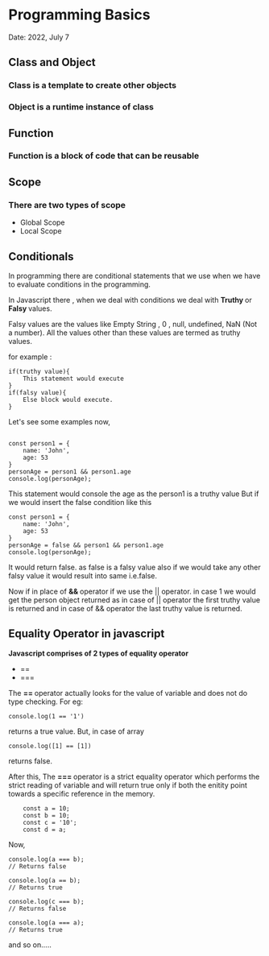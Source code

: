 # Programming Basics

Date: 2022, July 7

## Class and Object

### Class is a template to create other objects

### Object is a runtime instance of class

## Function

### Function is a block of code that can be reusable

## Scope

### There are two types of scope

<ul>
    <li>Global Scope</li>
    <li>Local Scope</li>
</ul>

## Conditionals

In programming there are conditional statements that we use when we have to evaluate conditions in the programming.
<br />

In Javascript there , when we deal with conditions we deal with <strong > Truthy </strong> or <strong> Falsy </strong> values. 

Falsy values are the values like Empty String , 0 , null, undefined, NaN (Not a number). 
All the values other than these values are termed as truthy values. 

for example : 
```
if(truthy value){
    This statement would execute
}
if(falsy value){
    Else block would execute.
}
```
Let's see some examples now,
```

const person1 = {
    name: 'John',
    age: 53
}
personAge = person1 && person1.age
console.log(personAge);

```
This statement would console the age as the person1 is a truthy value
But if we would insert the false condition like this

```
const person1 = {
    name: 'John',
    age: 53
}
personAge = false && person1 && person1.age
console.log(personAge);

```
It would return false. as false is a falsy value also if we would take any other falsy value it would result into same i.e.false.

Now if in place of <strong> && </strong> operator if we use the <storng> || </strong> operator. in case 1 we would get the person object returned as in case of || operator the first truthy value is returned and in case of && operator the last truthy value is returned.

## Equality Operator in javascript

<strong>Javascript comprises of 2 types of equality operator</strong>
<ul>
<li> == </li>
<li> === </li>
</ul>

The <strong> == </strong> operator actually looks for the value of variable and does not do type checking.
For eg:
```
console.log(1 == '1')
```
returns a true value. But, in case of array
```
console.log([1] == [1])
```
returns false.

After this, The <strong> === </strong> operator is a strict equality operator which performs the strict reading of variable and will return true only if both the enitity point towards a specific reference in the memory.
```
    const a = 10;
    const b = 10;
    const c = '10';
    const d = a;
```
Now, 
```
console.log(a === b);
// Returns false
```
```
console.log(a == b);
// Returns true
```
```
console.log(c === b);
// Returns false
```
```
console.log(a === a);
// Returns true
```
and so on.....

